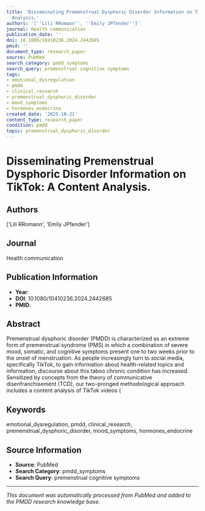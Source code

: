 ```yaml
---
title: 'Disseminating Premenstrual Dysphoric Disorder Information on TikTok: A Content
  Analysis.'
authors: '[''Lili RRomann'', ''Emily JPfender'']'
journal: Health communication
publication_date: ''
doi: 10.1080/10410236.2024.2442685
pmid: ''
document_type: research_paper
source: PubMed
search_category: pmdd_symptoms
search_query: premenstrual cognitive symptoms
tags:
- emotional_dysregulation
- pmdd
- clinical_research
- premenstrual_dysphoric_disorder
- mood_symptoms
- hormones_endocrine
created_date: '2025-10-21'
content_type: research_paper
condition: pmdd
topic: premenstrual_dysphoric_disorder
---
```


# Disseminating Premenstrual Dysphoric Disorder Information on TikTok: A Content Analysis.

## Authors
['Lili RRomann', 'Emily JPfender']

## Journal
Health communication

## Publication Information
- **Year**: 
- **DOI**: 10.1080/10410236.2024.2442685
- **PMID**: 

## Abstract
Premenstrual dysphoric disorder (PMDD) is characterized as an extreme form of premenstrual syndrome (PMS) in which a combination of severe mood, somatic, and cognitive symptoms present one to two weeks prior to the onset of menstruation. As people increasingly turn to social media, specifically TikTok, to gain information about health-related topics and information, discourse about this taboo chronic condition has increased. Sensitized by concepts from the theory of communicative disenfranchisement (TCD), our two-pronged methodological approach includes a content analysis of TikTok videos (

## Keywords
emotional_dysregulation, pmdd, clinical_research, premenstrual_dysphoric_disorder, mood_symptoms, hormones_endocrine

## Source Information
- **Source**: PubMed
- **Search Category**: pmdd_symptoms
- **Search Query**: premenstrual cognitive symptoms

---
*This document was automatically processed from PubMed and added to the PMDD research knowledge base.*
